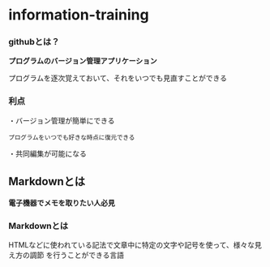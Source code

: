 # information-training

### githubとは？

**プログラムのバージョン管理アプリケーション**

プログラムを逐次覚えておいて、それをいつでも見直すことができる

### 利点
・バージョン管理が簡単にできる

    プログラムをいつでも好きな時点に復元できる

・共同編集が可能になる


## Markdownとは

**電子機器でメモを取りたい人必見**

### Markdownとは

HTMLなどに使われている記法で文章中に特定の文字や記号を使って、様々な見え方の調節
を行うことができる言語

